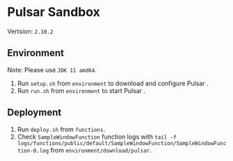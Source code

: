 # Pulsar Sandbox

Vertsion: `2.10.2`
## Environment

Note: Please use `JDK 11 amd64`.

1. Run `setup.sh` from `environment` to download and configure Pulsar .
2. Run `run.sh` from `environment` to start Pulsar .

## Deployment

1. Run `deploy.sh` from `functions`.
2. Check `SampleWindowFunction` function logs with `tail -f logs/functions/public/default/SampleWindowFunction/SampleWindowFunction-0.log` from `environment/download/pulsar`.